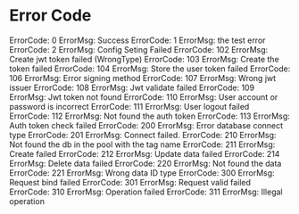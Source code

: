 # Error Code

ErrorCode: 0     ErrorMsg: Success
ErrorCode: 1     ErrorMsg: the test error
ErrorCode: 2     ErrorMsg: Config Seting Failed
ErrorCode: 102   ErrorMsg: Create jwt token failed (WrongType)
ErrorCode: 103   ErrorMsg: Create the token failed
ErrorCode: 104   ErrorMsg: Store the user token failed
ErrorCode: 106   ErrorMsg: Error signing method
ErrorCode: 107   ErrorMsg: Wrong jwt issuer
ErrorCode: 108   ErrorMsg: Jwt validate failed
ErrorCode: 109   ErrorMsg: Jwt token not found
ErrorCode: 110   ErrorMsg: User account or password is incorrect
ErrorCode: 111   ErrorMsg: User logout failed
ErrorCode: 112   ErrorMsg: Not found the auth token
ErrorCode: 113   ErrorMsg: Auth token check failed
ErrorCode: 200   ErrorMsg: Error database connect type
ErrorCode: 201   ErrorMsg: Connect failed.
ErrorCode: 210   ErrorMsg: Not found the db in the pool with the tag name
ErrorCode: 211   ErrorMsg: Create failed
ErrorCode: 212   ErrorMsg: Update data failed
ErrorCode: 214   ErrorMsg: Delete data failed
ErrorCode: 220   ErrorMsg: Not found the data
ErrorCode: 221   ErrorMsg: Wrong data ID type
ErrorCode: 300   ErrorMsg: Request bind failed
ErrorCode: 301   ErrorMsg: Request valid failed
ErrorCode: 310   ErrorMsg: Operation failed
ErrorCode: 311   ErrorMsg: Illegal operation

